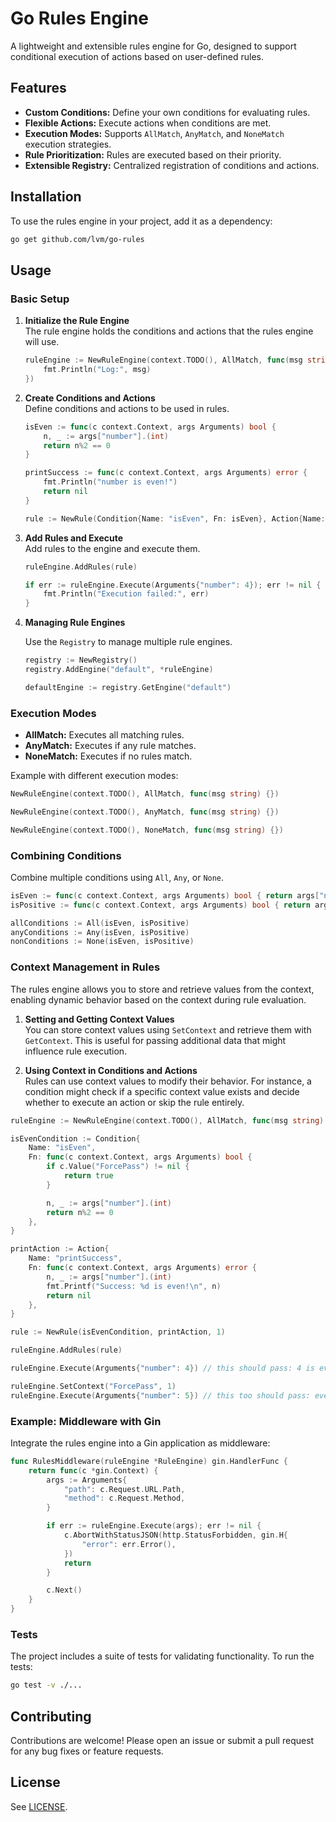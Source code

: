 # Go Rules Engine

A lightweight and extensible rules engine for Go, designed to support conditional execution of actions based on user-defined rules.

## Features

- **Custom Conditions:** Define your own conditions for evaluating rules.
- **Flexible Actions:** Execute actions when conditions are met.
- **Execution Modes:** Supports `AllMatch`, `AnyMatch`, and `NoneMatch` execution strategies.
- **Rule Prioritization:** Rules are executed based on their priority.
- **Extensible Registry:** Centralized registration of conditions and actions.

## Installation

To use the rules engine in your project, add it as a dependency:

```bash
go get github.com/lvm/go-rules
```

## Usage

### Basic Setup

1. **Initialize the Rule Engine**  
   The rule engine holds the conditions and actions that the rules engine will use.

   ```go
   ruleEngine := NewRuleEngine(context.TODO(), AllMatch, func(msg string) {
       fmt.Println("Log:", msg)
   })
   ```

2. **Create Conditions and Actions**  
   Define conditions and actions to be used in rules.

   ```go
   isEven := func(c context.Context, args Arguments) bool {
       n, _ := args["number"].(int)
       return n%2 == 0
   }

   printSuccess := func(c context.Context, args Arguments) error {
       fmt.Println("number is even!")
       return nil
   }

   rule := NewRule(Condition{Name: "isEven", Fn: isEven}, Action{Name: "printSuccess", Fn: printSuccess}, 1)
   ```

3. **Add Rules and Execute**  
   Add rules to the engine and execute them.

   ```go
   ruleEngine.AddRules(rule)

   if err := ruleEngine.Execute(Arguments{"number": 4}); err != nil {
       fmt.Println("Execution failed:", err)
   }
   ```

4. **Managing Rule Engines**

    Use the `Registry` to manage multiple rule engines.

    ```go
    registry := NewRegistry()
    registry.AddEngine("default", *ruleEngine)

    defaultEngine := registry.GetEngine("default")
    ```


### Execution Modes

- **AllMatch:** Executes all matching rules.
- **AnyMatch:** Executes if any rule matches.
- **NoneMatch:** Executes if no rules match.

Example with different execution modes:

```go
NewRuleEngine(context.TODO(), AllMatch, func(msg string) {})

NewRuleEngine(context.TODO(), AnyMatch, func(msg string) {})

NewRuleEngine(context.TODO(), NoneMatch, func(msg string) {})
```

### Combining Conditions

Combine multiple conditions using `All`, `Any`, or `None`.

```go
isEven := func(c context.Context, args Arguments) bool { return args["number"].(int)%2 == 0 }
isPositive := func(c context.Context, args Arguments) bool { return args["number"].(int) > 0 }

allConditions := All(isEven, isPositive)
anyConditions := Any(isEven, isPositive)
nonConditions := None(isEven, isPositive)
```


### Context Management in Rules

The rules engine allows you to store and retrieve values from the context, enabling dynamic behavior based on the context during rule evaluation.

1. **Setting and Getting Context Values**  
   You can store context values using `SetContext` and retrieve them with `GetContext`. This is useful for passing additional data that might influence rule execution.

2. **Using Context in Conditions and Actions**  
   Rules can use context values to modify their behavior. For instance, a condition might check if a specific context value exists and decide whether to execute an action or skip the rule entirely.


```go
ruleEngine := NewRuleEngine(context.TODO(), AllMatch, func(msg string) {})

isEvenCondition := Condition{
    Name: "isEven",
    Fn: func(c context.Context, args Arguments) bool {
        if c.Value("ForcePass") != nil {
            return true
        }

        n, _ := args["number"].(int)
        return n%2 == 0
    },
}

printAction := Action{
    Name: "printSuccess",
    Fn: func(c context.Context, args Arguments) error {
        n, _ := args["number"].(int)
        fmt.Printf("Success: %d is even!\n", n)
        return nil
    },
}

rule := NewRule(isEvenCondition, printAction, 1)

ruleEngine.AddRules(rule)

ruleEngine.Execute(Arguments{"number": 4}) // this should pass: 4 is even.

ruleEngine.SetContext("ForcePass", 1)
ruleEngine.Execute(Arguments{"number": 5}) // this too should pass: even though 5 is odd, ForcePass is not nil
```


### Example: Middleware with Gin

Integrate the rules engine into a Gin application as middleware:

```go
func RulesMiddleware(ruleEngine *RuleEngine) gin.HandlerFunc {
    return func(c *gin.Context) {
        args := Arguments{
            "path": c.Request.URL.Path,
            "method": c.Request.Method,
        }

        if err := ruleEngine.Execute(args); err != nil {
            c.AbortWithStatusJSON(http.StatusForbidden, gin.H{
                "error": err.Error(),
            })
            return
        }

        c.Next()
    }
}
```

### Tests

The project includes a suite of tests for validating functionality. To run the tests:

```bash
go test -v ./...
```

## Contributing

Contributions are welcome! Please open an issue or submit a pull request for any bug fixes or feature requests.

## License

See [LICENSE](LICENSE).